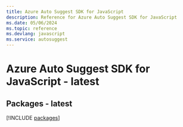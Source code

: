 ```yaml
---
title: Azure Auto Suggest SDK for JavaScript
description: Reference for Azure Auto Suggest SDK for JavaScript
ms.date: 05/06/2024
ms.topic: reference
ms.devlang: javascript
ms.service: autosuggest
---
```

# Azure Auto Suggest SDK for JavaScript - latest
## Packages - latest
[!INCLUDE [packages](auto-suggest-index.md)]